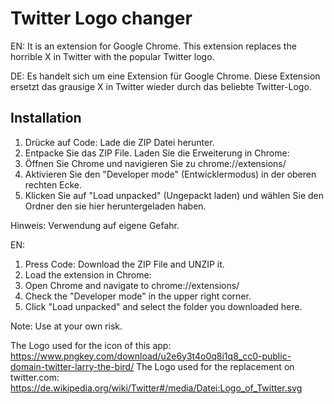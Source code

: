 
# Twitter Logo changer

EN: It is an extension for Google Chrome. This extension replaces the horrible X in Twitter with the popular Twitter logo. 

DE: Es handelt sich um eine Extension für Google Chrome. Diese Extension ersetzt das grausige X in Twitter wieder durch das beliebte Twitter-Logo. 

## Installation
1. Drücke auf Code: Lade die ZIP Datei herunter.
2. Entpacke Sie das ZIP File. Laden Sie die Erweiterung in Chrome: 
3. Öffnen Sie Chrome und navigieren Sie zu chrome://extensions/ 
4. Aktivieren Sie den "Developer mode" (Entwicklermodus) in der oberen rechten Ecke.
5. Klicken Sie auf "Load unpacked" (Ungepackt laden) und wählen Sie den Ordner den sie hier heruntergeladen haben. 

Hinweis: Verwendung auf eigene Gefahr.

EN:
1. Press Code: Download the ZIP File and UNZIP it. 
2. Load the extension in Chrome:
3. Open Chrome and navigate to chrome://extensions/
4. Check the "Developer mode" in the upper right corner.
5. Click "Load unpacked" and select the folder you downloaded here.

Note:  Use at your own risk.


The Logo used for the icon of this app: https://www.pngkey.com/download/u2e6y3t4o0q8i1q8_cc0-public-domain-twitter-larry-the-bird/
The Logo used for the replacement on twitter.com: https://de.wikipedia.org/wiki/Twitter#/media/Datei:Logo_of_Twitter.svg

